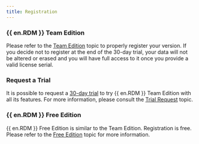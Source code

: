 ```yaml
---
title: Registration
---
```

### {{ en.RDM }} Team Edition 

Please refer to the [Team Edition](/rdm/windows/installation/client/registration/team-edition/) topic to properly register your version. If you decide not to register at the end of the 30-day trial, your data will not be altered or erased and you will have full access to it once you provide a valid license serial. 

### Request a Trial 

It is possible to request a [30-day trial](https://devolutions.net/remote-desktop-manager/trial) to try {{ en.RDM }} Team Edition with all its features. For more information, please consult the [Trial Request](/rdm/windows/installation/client/registration/trial-request/) topic. 

### {{ en.RDM }} Free Edition 

{{ en.RDM }} Free Edition is similar to the Team Edition. Registration is free. Please refer to the [Free Edition](/rdm/windows/installation/client/registration/free-edition/) topic for more information. 
